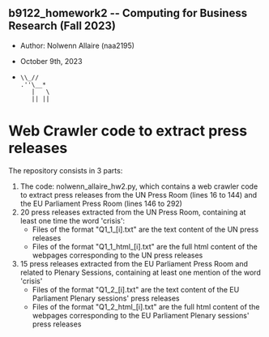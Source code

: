 ## b9122_homework2 -- Computing for Business Research (Fall 2023)
- Author: Nolwenn Allaire (naa2195)
- October 9th, 2023

-     \\_//
      .''\__*
         |   \
         || ||

# Web Crawler code to extract press releases
The repository consists in 3 parts: 
  1. The code: nolwenn_allaire_hw2.py, which contains a web crawler code to extract press releases from the UN Press Room (lines 16 to 144) and the EU Parliament Press Room (lines 146 to 292)
  2. 20 press releases extracted from the UN Press Room, containing at least one time the word 'crisis':
     - Files of the format "Q1_1_[i].txt" are the text content of the UN press releases
     - Files of the format "Q1_1_html_[i].txt" are the full html content of the webpages corresponding to the UN press releases
  4. 15 press releases extracted from the EU Parliament Press Room and related to Plenary Sessions, containing at least one mention of the word 'crisis'
     - Files of the format "Q1_2_[i].txt" are the text content of the EU Parliament Plenary sessions' press releases
     - Files of the format "Q1_2_html_[i].txt" are the full html content of the webpages corresponding to the EU Parliament Plenary sessions' press releases

